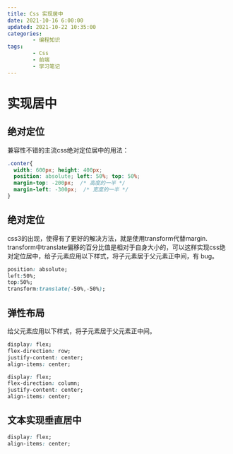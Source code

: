 ```yaml
---
title: Css 实现居中
date: 2021-10-16 6:00:00
updated: 2021-10-22 10:35:00
categories:
        - 编程知识
tags:
        - Css
        - 前端
        - 学习笔记
---
```

# 实现居中

## 绝对定位

兼容性不错的主流css绝对定位居中的用法：

```css
.conter{
  width: 600px; height: 400px;
  position: absolute; left: 50%; top: 50%;
  margin-top: -200px;  /* 高度的一半 */
  margin-left: -300px;  /* 宽度的一半 */
}
```



## 绝对定位

css3的出现，使得有了更好的解决方法，就是使用transform代替margin. transform中translate偏移的百分比值是相对于自身大小的，可以这样实现css绝对定位居中，给子元素应用以下样式，将子元素居于父元素正中间，有 bug。

```css
position: absolute;
left:50%;
top:50%; 
transform:translate(-50%,-50%);
```

## 弹性布局

给父元素应用以下样式，将子元素居于父元素正中间。

```css
display: flex;
flex-direction: row;
justify-content: center;
align-items: center;
```

```css
display: flex;
flex-direction: column;
justify-content: center;
align-items: center;
```

## 文本实现垂直居中
```css
display: flex;
align-items: center;
```